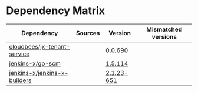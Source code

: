 # Dependency Matrix

Dependency | Sources | Version | Mismatched versions
---------- | ------- | ------- | -------------------
[cloudbees/jx-tenant-service](https://github.com/cloudbees/jx-tenant-service) |  | [0.0.690](https://github.com/cloudbees/jx-tenant-service/releases/tag/v0.0.690) | 
[jenkins-x/go-scm](https://github.com/jenkins-x/go-scm) |  | [1.5.114]() | 
[jenkins-x/jenkins-x-builders](https://github.com/jenkins-x/jenkins-x-builders) |  | [2.1.23-651]() | 
